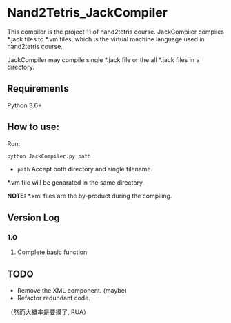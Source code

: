 # Nand2Tetris_JackCompiler

This compiler is the project 11 of nand2tetris course. JackCompiler compiles *.jack files to *.vm files,
which is the virtual machine language used in nand2tetris course.

JackCompiler may compile single *.jack file or the all *.jack files in a directory.

## Requirements
Python 3.6+

## How to use:
Run:
```bash
python JackCompiler.py path
```
* `path`  Accept both directory and single filename.

*.vm file will be genarated in the same directory. 

**NOTE:** *.xml files are the by-product during the compiling. 

## Version Log
### 1.0 
  1. Complete basic function.

## TODO
* Remove the XML component. (maybe)
* Refactor redundant code.

（然而大概率是要摸了, RUA）


